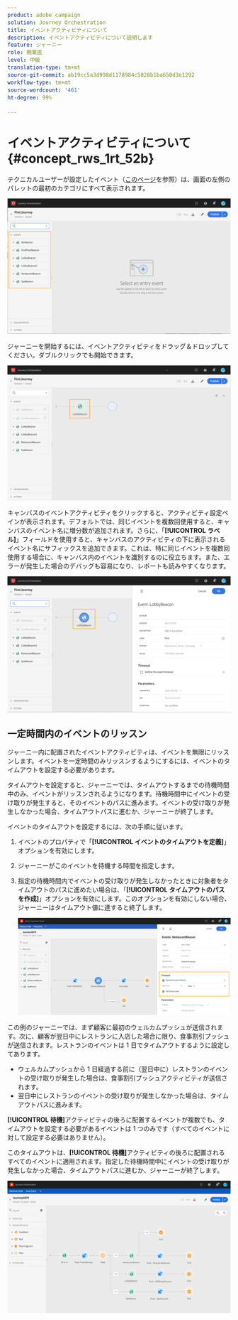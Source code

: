 ```yaml
---
product: adobe campaign
solution: Journey Orchestration
title: イベントアクティビティについて
description: イベントアクティビティについて説明します
feature: ジャーニー
role: 開業医
level: 中級
translation-type: tm+mt
source-git-commit: ab19cc5a3d998d1178984c5028b1ba650d3e1292
workflow-type: tm+mt
source-wordcount: '461'
ht-degree: 99%

---
```



# イベントアクティビティについて {#concept_rws_1rt_52b}

テクニカルユーザーが設定したイベント（[このページ](../event/about-events.md)を参照）は、画面の左側のパレットの最初のカテゴリにすべて表示されます。

![](../assets/journey43.png)

ジャーニーを開始するには、イベントアクティビティをドラッグ＆ドロップしてください。ダブルクリックでも開始できます。

![](../assets/journey44.png)

キャンバスのイベントアクティビティをクリックすると、アクティビティ設定ペインが表示されます。デフォルトでは、同じイベントを複数回使用すると、キャンバスのイベント名に増分数が追加されます。さらに、「**[!UICONTROL ラベル]**」フィールドを使用すると、キャンバスのアクティビティの下に表示されるイベント名にサフィックスを追加できます。これは、特に同じイベントを複数回使用する場合に、キャンバス内のイベントを識別するのに役立ちます。また、エラーが発生した場合のデバッグも容易になり、レポートも読みやすくなります。

![](../assets/journey33.png)

## 一定時間内のイベントのリッスン

ジャーニー内に配置されたイベントアクティビティは、イベントを無限にリッスンします。イベントを一定時間のみリッスンするようにするには、イベントのタイムアウトを設定する必要があります。

タイムアウトを設定すると、ジャーニーでは、タイムアウトするまでの待機時間中のみ、イベントがリッスンされるようになります。待機時間中にイベントの受け取りが発生すると、そのイベントのパスに進みます。イベントの受け取りが発生しなかった場合、タイムアウトパスに進むか、ジャーニーが終了します。

イベントのタイムアウトを設定するには、次の手順に従います。

1. イベントのプロパティで「**[!UICONTROL イベントのタイムアウトを定義]**」オプションを有効にします。

1. ジャーニーがこのイベントを待機する時間を指定します。

1. 指定の待機時間内でイベントの受け取りが発生しなかったときに対象者をタイムアウトのパスに進めたい場合は、「**[!UICONTROL タイムアウトのパスを作成]**」オプションを有効にします。このオプションを有効にしない場合、ジャーニーはタイムアウト値に達すると終了します。

   ![](../assets/event-timeout.png)

この例のジャーニーでは、まず顧客に最初のウェルカムプッシュが送信されます。次に、顧客が翌日中にレストランに入店した場合に限り、食事割引プッシュが送信されます。レストランのイベントは 1 日でタイムアウトするように設定してあります。

* ウェルカムプッシュから 1 日経過する前に（翌日中に）レストランのイベントの受け取りが発生した場合は、食事割引プッシュアクティビティが送信されます。
* 翌日中にレストランのイベントの受け取りが発生しなかった場合は、タイムアウトパスに進みます。

**[!UICONTROL 待機]**&#x200B;アクティビティの後ろに配置するイベントが複数でも、タイムアウトを設定する必要があるイベントは 1 つのみです（すべてのイベントに対して設定する必要はありません）。

このタイムアウトは、**[!UICONTROL 待機]**&#x200B;アクティビティの後ろに配置されるすべてのイベントに適用されます。指定した待機時間中にイベントの受け取りが発生しなかった場合、タイムアウトパスに進むか、ジャーニーが終了します。

![](../assets/event-timeout-group.png)
